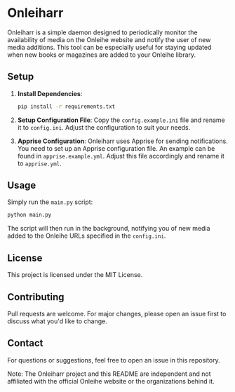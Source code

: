 Onleiharr
=========
Onleiharr is a simple daemon designed to periodically monitor the availability of media on the Onleihe website and notify the user of new media additions. This tool can be especially useful for staying updated when new books or magazines are added to your Onleihe library.

Setup
-----
1. **Install Dependencies**:
   ```bash
   pip install -r requirements.txt
   ```

2. **Setup Configuration File**:
   Copy the `config.example.ini` file and rename it to `config.ini`. Adjust the configuration to suit your needs.

3. **Apprise Configuration**:
   Onleiharr uses Apprise for sending notifications. You need to set up an Apprise configuration file. An example can be found in `apprise.example.yml`. Adjust this file accordingly and rename it to `apprise.yml`.

Usage
-----
Simply run the `main.py` script:
```bash
python main.py
```
The script will then run in the background, notifying you of new media added to the Onleihe URLs specified in the `config.ini`.

License
-------
This project is licensed under the MIT License.

Contributing
------------
Pull requests are welcome. For major changes, please open an issue first to discuss what you'd like to change.

Contact
-------
For questions or suggestions, feel free to open an issue in this repository.

Note: The Onleiharr project and this README are independent and not affiliated with the official Onleihe website or the organizations behind it.
